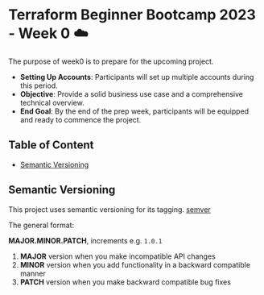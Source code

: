 # Terraform Beginner Bootcamp 2023 - Week 0 :cloud:

The purpose of week0 is to prepare for the upcoming project.

- **Setting Up Accounts**: Participants will set up multiple accounts during this period.
- **Objective**: Provide a solid business use case and a comprehensive technical overview.
- **End Goal**: By the end of the prep week, participants will be equipped and ready to commence the project.

## Table of Content
- [Semantic Versioning](#semantic-versioning)


## Semantic Versioning

This project uses semantic versioning for its tagging. 
[semver](https://semver.org/)

The general format:

**MAJOR.MINOR.PATCH**, increments e.g. `1.0.1`
1. **MAJOR** version when you make incompatible API changes
2. **MINOR** version when you add functionality in a backward compatible manner
3. **PATCH** version when you make backward compatible bug fixes